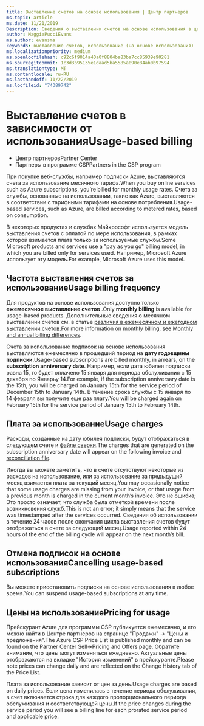 ```yaml
---
title: Выставление счетов на основе использования | Центр партнеров
ms.topic: article
ms.date: 11/21/2019
Description: Сведения о выставлении счетов на основе использования в центре партнеров, где выставляются счета за использование месячного тарифа.
author: MaggiePucciEvans
ms.author: evansma
keywords: выставление счетов, использование (на основе использования)
ms.localizationpriority: medium
ms.openlocfilehash: c92c6f9014a40a0f8804ba83ba7cc85939e90281
ms.sourcegitcommit: 1c3d3b95135e1daad5ba5585a090e84ab0b97594
ms.translationtype: MT
ms.contentlocale: ru-RU
ms.lasthandoff: 11/22/2019
ms.locfileid: "74389742"
---
```

# <a name="usage-based-billing"></a><span data-ttu-id="b2eb2-104">Выставление счетов в зависимости от использования</span><span class="sxs-lookup"><span data-stu-id="b2eb2-104">Usage-based billing</span></span>

- <span data-ttu-id="b2eb2-105">Центр партнеров</span><span class="sxs-lookup"><span data-stu-id="b2eb2-105">Partner Center</span></span>
- <span data-ttu-id="b2eb2-106">Партнеры в программе CSP</span><span class="sxs-lookup"><span data-stu-id="b2eb2-106">Partners in the CSP program</span></span>

<span data-ttu-id="b2eb2-107">При покупке веб-службы, например подписки Azure, выставляются счета за использование месячного тарифа.</span><span class="sxs-lookup"><span data-stu-id="b2eb2-107">When you buy online services such as Azure subscriptions, you’re billed for monthly usage rates.</span></span> <span data-ttu-id="b2eb2-108">Счета за службы, основанные на использовании, такие как Azure, выставляются в соответствии с тарифными тарифами на основе потребления.</span><span class="sxs-lookup"><span data-stu-id="b2eb2-108">Usage-based services, such as Azure, are billed according to metered rates, based on consumption.</span></span>

<span data-ttu-id="b2eb2-109">В некоторых продуктах и службах Майкрософт используется модель выставления счетов с оплатой по мере использования, в рамках которой взимается плата только за используемые службы.</span><span class="sxs-lookup"><span data-stu-id="b2eb2-109">Some Microsoft products and services use a "pay as you go" billing model, in which you are billed only for services used.</span></span> <span data-ttu-id="b2eb2-110">Например, Microsoft Azure использует эту модель.</span><span class="sxs-lookup"><span data-stu-id="b2eb2-110">For example, Microsoft Azure uses this model.</span></span> 

## <a name="usage-billing-frequency"></a><span data-ttu-id="b2eb2-111">Частота выставления счетов за использование</span><span class="sxs-lookup"><span data-stu-id="b2eb2-111">Usage billing frequency</span></span>

<span data-ttu-id="b2eb2-112">Для продуктов на основе использования доступно только **ежемесячное выставление счетов** .</span><span class="sxs-lookup"><span data-stu-id="b2eb2-112">Only **monthly billing** is available for usage-based products.</span></span> <span data-ttu-id="b2eb2-113">Дополнительные сведения о месячном выставлении счетов см. в статье [различия в ежемесячном и ежегодном выставлении счетов](billing-annual-monthly.md).</span><span class="sxs-lookup"><span data-stu-id="b2eb2-113">For more information on monthly billing, see [Monthly and annual billing differences](billing-annual-monthly.md).</span></span>

<span data-ttu-id="b2eb2-114">Счета за использование подписок на основе использования выставляются ежемесячно в прошедший период на **дату годовщины подписки**.</span><span class="sxs-lookup"><span data-stu-id="b2eb2-114">Usage-based subscriptions are billed monthly, in arrears, on the **subscription anniversary date**.</span></span> <span data-ttu-id="b2eb2-115">Например, если дата юбилея подписки равна 15, то будет оплачено 15 января для периода обслуживания с 15 декабря по Январьу 14.</span><span class="sxs-lookup"><span data-stu-id="b2eb2-115">For example, if the subscription anniversary date is the 15th, you will be charged on January 15th for the service period of December 15th to January 14th.</span></span> <span data-ttu-id="b2eb2-116">В течение срока службы с 15 января по 14 февраля вы получите еще раз плату.</span><span class="sxs-lookup"><span data-stu-id="b2eb2-116">You will be charged again on February 15th for the service period of January 15th to February 14th.</span></span> 

## <a name="usage-charges"></a><span data-ttu-id="b2eb2-117">Плата за использование</span><span class="sxs-lookup"><span data-stu-id="b2eb2-117">Usage charges</span></span>

<span data-ttu-id="b2eb2-118">Расходы, созданные на дату юбилея подписки, будут отображаться в следующем счете и [файле сверки](usage-based-recon-files.md).</span><span class="sxs-lookup"><span data-stu-id="b2eb2-118">The charges that are generated on the subscription anniversary date will appear on the following invoice and [reconciliation file](usage-based-recon-files.md).</span></span>

<span data-ttu-id="b2eb2-119">Иногда вы можете заметить, что в счете отсутствуют некоторые из расходов на использование, или за использование за предыдущий месяц взимается плата за текущий месяц.</span><span class="sxs-lookup"><span data-stu-id="b2eb2-119">You may occasionally notice that some usage charges are missing from your invoice, or that usage from a previous month is charged in the current month’s invoice.</span></span> <span data-ttu-id="b2eb2-120">Это не ошибка; Это просто означает, что служба была отметкой времени после возникновения служб.</span><span class="sxs-lookup"><span data-stu-id="b2eb2-120">This is not an error; it simply means that the service was timestamped after the services occurred.</span></span> <span data-ttu-id="b2eb2-121">Сведения об использовании в течение 24 часов после окончания цикла выставления счетов будут отображаться в счете за следующий месяц.</span><span class="sxs-lookup"><span data-stu-id="b2eb2-121">Usage reported within 24 hours of the end of the billing cycle will appear on the next month’s bill.</span></span>

## <a name="cancelling-usage-based-subscriptions"></a><span data-ttu-id="b2eb2-122">Отмена подписок на основе использования</span><span class="sxs-lookup"><span data-stu-id="b2eb2-122">Cancelling usage-based subscriptions</span></span>

<span data-ttu-id="b2eb2-123">Вы можете приостановить подписки на основе использования в любое время.</span><span class="sxs-lookup"><span data-stu-id="b2eb2-123">You can suspend usage-based subscriptions at any time.</span></span>

## <a name="pricing-for-usage"></a><span data-ttu-id="b2eb2-124">Цены на использование</span><span class="sxs-lookup"><span data-stu-id="b2eb2-124">Pricing for usage</span></span>

<span data-ttu-id="b2eb2-125">Прейскурант Azure для программы CSP публикуется ежемесячно, и его можно найти в Центре партнеров на странице "Продажи" -> "Цены и предложения".</span><span class="sxs-lookup"><span data-stu-id="b2eb2-125">The Azure CSP Price List is published monthly and can be found on the Partner Center Sell->Pricing and Offers page.</span></span> <span data-ttu-id="b2eb2-126">Обратите внимание, что цены могут изменяться ежедневно. Актуальные цены отображаются на вкладке "История изменений" в прейскуранте.</span><span class="sxs-lookup"><span data-stu-id="b2eb2-126">Please note prices can change daily and are reflected on the Change History tab of the Price List.</span></span>

<span data-ttu-id="b2eb2-127">Плата за использование зависит от цен за день.</span><span class="sxs-lookup"><span data-stu-id="b2eb2-127">Usage charges are based on daily prices.</span></span> <span data-ttu-id="b2eb2-128">Если цена изменилась в течение периода обслуживания, в счет включается строка для каждого пропорционального периода обслуживания и соответствующей цены.</span><span class="sxs-lookup"><span data-stu-id="b2eb2-128">If the price changes during the service period you will see a billing line for each prorated service period and applicable price.</span></span>
